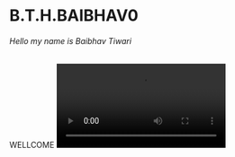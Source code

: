 # B.T.H.BAIBHAV0
<html lang="en">
<css>
<html>
<h6 text-align:center;>Hello my name is Baibhav Tiwari </h6>
<head>WELLCOME</head>

<video src="/storage/emulated/0/viral_reel_93.mp4" controls />
</html>
